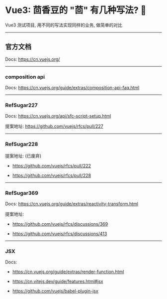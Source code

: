 # Vue3: 茴香豆的 "茴" 有几种写法? 👻

Vue3 测试项目, 用不同的写法实现同样的业务, 做简单的对比

---

## 官方文档

Docs: https://cn.vuejs.org/

---

### composition api

Docs: https://cn.vuejs.org/guide/extras/composition-api-faq.html

---

### RefSugar227

Docs: https://cn.vuejs.org/api/sfc-script-setup.html

提案地址: https://github.com/vuejs/rfcs/pull/227

---

### RefSugar228

提案地址: (已废弃)

- https://github.com/vuejs/rfcs/pull/222

- https://github.com/vuejs/rfcs/pull/228

---

### RefSugar369

Docs: https://cn.vuejs.org/guide/extras/reactivity-transform.html

提案地址:

- https://github.com/vuejs/rfcs/discussions/369

- https://github.com/vuejs/rfcs/discussions/413

---

### JSX

Docs: 

- https://cn.vuejs.org/guide/extras/render-function.html

- https://cn.vitejs.dev/guide/features.html#jsx

- https://github.com/vuejs/babel-plugin-jsx
